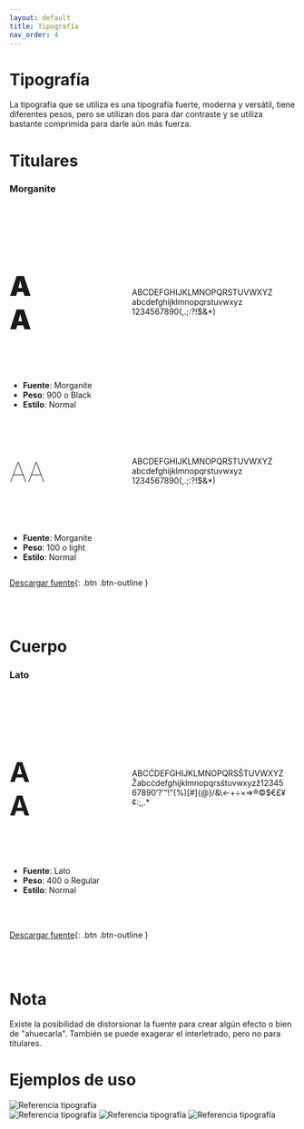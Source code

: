```yaml
---
layout: default
title: Tipografía
nav_order: 4
---
```

# Tipografía 

La tipografía que se utiliza es una tipografía fuerte, moderna y versátil, tiene diferentes pesos, pero se utilizan dos para dar contraste y se utiliza bastante comprimida para darle aún más fuerza.

# Titulares

### Morganite
<br><br>

<div style="display:flex;flex-direction:row;flex-wrap:wrap;justify-content:space-between;align-items:center">
<div style="width:13%">
<h4 style="font-size: 3rem !important;font-weight:900">AA</h4>
</div>
<div style="width:54%;overflow-wrap: anywhere;padding: 1rem;">
ABCDEFGHIJKLMNOPQRSTUVWXYZ
abcdefghijklmnopqrstuvwxyz
1234567890(,.;:?!$&*)
</div>
<div style="width:33%">
<ul>
<li><strong>Fuente</strong>: Morganite</li>
<li><strong>Peso</strong>: 900 o Black</li>
<li><strong>Estilo</strong>: Normal</li>
</ul>
</div>
</div>

<div style="display:flex;flex-direction:row;flex-wrap:wrap;justify-content:space-between;align-items:center">
<div style="width:13%">
<h4 style="font-size: 3rem !important;font-weight:100">AA</h4>
</div>
<div style="width:54%;overflow-wrap: anywhere;padding: 1rem;">
ABCDEFGHIJKLMNOPQRSTUVWXYZ
abcdefghijklmnopqrstuvwxyz
1234567890(,.;:?!$&*)
</div>
<div style="width:33%">
<ul>
<li><strong>Fuente</strong>: Morganite</li>
<li><strong>Peso</strong>: 100 o light</li>
<li><strong>Estilo</strong>: Normal</li>
</ul>
</div>
</div>

[Descargar fuente](https://drive.google.com/uc?export=download&id=1soq7QRpwMWOqOhfU1zDRL2LxRi9IwfS2){: .btn .btn-outline }


<br><br>

# Cuerpo
### Lato

<br><br>

<div style="display:flex;flex-direction:row;flex-wrap:wrap;justify-content:space-between;align-items:center">
<div style="width:13%">
<h4 style="font-size: 3rem !important;">AA</h4>
</div>
<div style="width:54%;overflow-wrap: anywhere;padding: 1rem;">
ABCĆDEFGHIJKLMNOPQRSŠTUVWXYZŽabcćdefghijklmnopqrsštuvwxyzž1234567890‘?’“!”(%)[#]{@}/&\<-+÷×=>®©$€£¥¢:;,.*
</div>
<div style="width:33%">
<ul>
<li><strong>Fuente</strong>: Lato</li>
<li><strong>Peso</strong>: 400 o Regular</li>
<li><strong>Estilo</strong>: Normal</li>
</ul>
</div>
</div>
<br>
<br>


[Descargar fuente](https://drive.google.com/uc?export=download&id=1rACfNujM8slLpiL1VhtVL1iXygcm5TZx){: .btn .btn-outline }

<br><br>

# Nota
Existe la posibilidad de distorsionar la fuente para crear algún efecto o bien de "ahuecarla". También se puede exagerar el interletrado, pero no para titulares.

# Ejemplos de uso
<img src="../../assets/images/refe-typo-1.jpg" alt="Referencia tipografía"/>

<br>

<img src="../../assets/images/refe-typo-2.jpg" alt="Referencia tipografía"/>

<img src="../../assets/images/refe-typo-3.jpg" alt="Referencia tipografía"/>


<img src="../../assets/images/refe-typo-4.jpg" alt="Referencia tipografía"/>